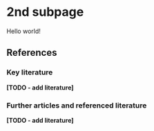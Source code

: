 # 2nd subpage

Hello world!

## References

### Key literature
**[TODO - add literature]**

### Further articles and referenced literature
**[TODO - add literature]**